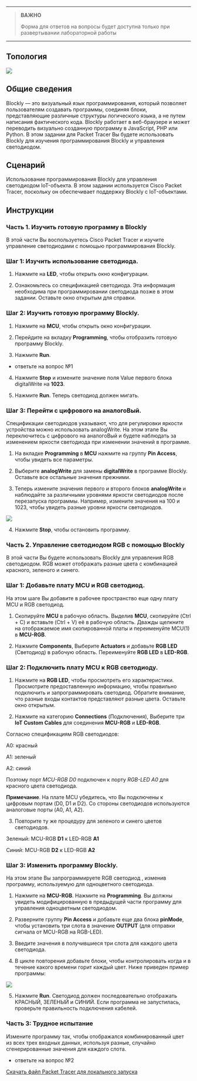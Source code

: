 
---

> **ВАЖНО**
> 
> Форма для ответов на вопросы будет доступна только при развертывании лабораторной работы 

---

## Топология

![](./assets/topology.png)

## Общие сведения

Blockly — это визуальный язык программирования, который позволяет пользователям создавать программы, соединяя блоки, представляющие различные структуры логического языка, а не путем написания фактического кода. Blockly работает в веб-браузере и может переводить визуально созданную программу в JavaScript, PHP или Python. В этом задании для Packet Tracer Вы будете использовать Blockly для изучения программирования Blockly и управления светодиодом.

## Сценарий

Использование программирования Blockly для управления светодиодом IoT-объекта. В этом задании используется Cisco Packet Tracer, поскольку он обеспечивает поддержку Blockly с IoT-объектами.

## Инструкции

### Часть 1. Изучить готовую программу в Blockly

В этой части Вы воспользуетесь Cisco Packet Tracer и изучите управление светодиодами с помощью программирования Blockly.

### Шаг 1: Изучить использование светодиода.

1. Нажмите на **LED**, чтобы открыть окно конфигурации.

2. Ознакомьтесь со спецификацией светодиода. Эта информация необходима при программировании светодиода позже в этом задании. Оставьте окно открытым для справки.

### Шаг 2: Изучить готовую программу Blockly.

1. Нажмите на  **MCU**, чтобы открыть окно конфигурации.

2. Перейдите на вкладку **Programming**, чтобы отобразить готовую программу Blockly.

3. Нажмите **Run**.

* ответьте на вопрос №1

4. Нажмите **Stop** и измените значение поля Value первого блока digitalWrite на **1023**.

5. Нажмите **Run**. Теперь светодиод должен мигать.

### Шаг 3: Перейти с цифрового на аналогоВый.

Спецификации светодиодов указывают, что для регулировки яркости устройства можно использовать analogWrite. На этом этапе Вы переключитесь с цифрового на аналогоВый и будете наблюдать за изменением яркости светодиода при изменении значений в программе.

1. На вкладке **Programming** в **MCU** нажмите на  группу **Pin Access**, чтобы увидеть все параметры.

2. Выберите **analogWrite** для замены **digitalWrite** в программе Blockly. Оставьте все остальные значения прежними.

3. Теперь измените значения первого и второго блоков **analogWrite** и наблюдайте за различными уровнями яркости светодиодов после перезапуска программы. Например, измените значения на 100 и 1023, чтобы увидеть разные уровни яркости светодиодов.

![](./assets/2.2.3-1.png)

4. Нажмите **Stop**, чтобы остановить программу.

### Часть 2. Управление светодиодом RGB с помощью Blockly

В этой части Вы будете использовать Blockly для управления RGB светодиодом. RGB может отображать разные цвета с комбинацией красного, зеленого и синего.

### Шаг 1: Добавьте плату MCU и RGB светодиод.

На этом шаге Вы добавите в рабочее пространство еще одну плату MCU и RGB светодиод.

1. Скопируйте **MCU** в рабочую область. Выделив **MCU**, скопируйте (Ctrl + C) и вставьте (Ctrl + V) её в рабочую область. Дважды щелкните на отображаемое имя скопированной платы и переименуйте MCU(1) в **MCU-RGB**.

2. Нажмите **Components**, Выберите **Actuators** и добавьте **RGB LED** (Светодиод) в рабочую область. Переименуйте **RGB LED** в **LED-RGB**.

### Шаг 2: Подключить плату MCU к RGB светодиоду.

1. Нажмите на  **RGB LED**, чтобы просмотреть его характеристики. Просмотрите предоставленную информацию, чтобы правильно подключить и запрограммировать светодиод. Обратите внимание, что разные входы контактов представляют разные цвета. Оставьте окно открытым.

2. Нажмите на  категорию **Connections** (Подключения), Выберите три **IoT Custom Cables** для соединения **MCU-RGB** и **LED-RGB**.

Согласно спецификациям RGB светодиодов:

A0: красный

A1: зеленый

A2: cиний

Поэтому порт *MCU-RGB D0* подключен к порту *RGB-LED A0* для красного цвета светодиода.

**Примечание**. На плате MCU убедитесь, что Вы подключены к цифровым портам (D0, D1 и D2). Со стороны светодиодов используются аналоговые порты (A0, A1, A2).

3. Повторите ту же процедуру для зеленого и синего цветов светодиодов.

Зеленый: MCU-RGB **D1** к LED-RGB **A1**

Синий:  MCU-RGB **D2** к LED-RGB **A2**

### Шаг 3: Изменить программу Blockly.

На этом этапе Вы запрограммируете RGB светодиод , изменив программу, используемую для одноцветного светодиода.

1. Нажмите на  **MCU-RGB**. Нажмите на  **Programming**. Вы должны увидеть модифицированную в предыдущей части программу для управления одноцветным светодиодом.

2. Разверните группу **Pin Access** и добавьте еще два блока **pinMode**, чтобы установить три слота в значение **OUTPUT** (для отправки сигнала от MCU-RGB на RGB-LED).

3. Введите значения в получившиеся три слота для каждого цвета светодиода.

4. В цикле повторения добавьте блоки, чтобы контролировать когда и в течение какого времени горит каждый цвет. Ниже приведен пример программы:

![](./assets/2.2.3-2.png)

5. Нажмите **Run**. Светодиод должен последовательно отображать КРАСНЫЙ, ЗЕЛЕНЫЙ и СИНИЙ. Если программа не запустилась, проверьте правильность подключения кабелей.

### Часть 3: Трудное испытание

Измените программу так, чтобы отображался комбинированный цвет из всех трех входных данных, используя разные, случайно сгенерированные значения для каждого слота.

* ответьте на вопрос №2

[Скачать файл Packet Tracer для локального запуска](./assets/2.2.3-packet-tracer-blink-an-led-using-blockly.pka)